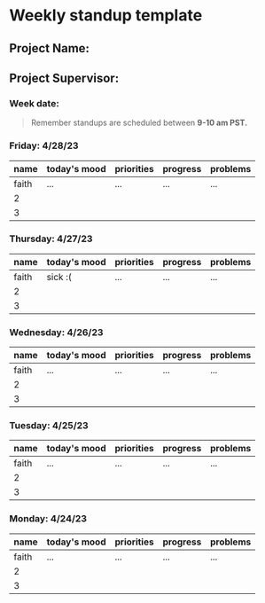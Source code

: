 # Weekly standup template
## Project Name:
## Project Supervisor:
### Week date:

> Remember standups are scheduled between **9-10 am PST.**


### Friday: 4/28/23 

|name|today's mood|priorities|progress|problems|
|---|---|---|---|---|
| faith  | ... | ...  | ... | ... |
| 2  |   |   |   |   |
| 3  |   |   |   |   |

### Thursday: 4/27/23 

|name|today's mood|priorities|progress|problems|
|---|---|---|---|---|
| faith  | sick :(  | ...  | ... | ... |
| 2  |   |   |   |   |
| 3  |   |   |   |   |

### Wednesday: 4/26/23 

|name|today's mood|priorities|progress|problems|
|---|---|---|---|---|
| faith  | ... | ...  | ... | ... |
| 2  |   |   |   |   |
| 3  |   |   |   |   |

### Tuesday: 4/25/23 

|name|today's mood|priorities|progress|problems|
|---|---|---|---|---|
| faith  | ...  | ...  | ... | ... |
| 2  |   |   |   |   |
| 3  |   |   |   |   |

### Monday: 4/24/23 

|name|today's mood|priorities|progress|problems|
|---|---|---|---|---|
| faith  | ... | ...  | ... | ... |
| 2  |   |   |   |   |
| 3  |   |   |   |   |
